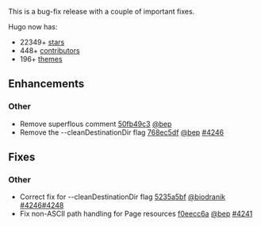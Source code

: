

This is a bug-fix release with a couple of important fixes.


Hugo now has:

* 22349+ [stars](https://github.com/gohugoio/hugo/stargazers)
* 448+ [contributors](https://github.com/gohugoio/hugo/graphs/contributors)
* 196+ [themes](http://themes.gohugo.io/)

## Enhancements

### Other

* Remove superflous comment [50fb49c3](https://github.com/gohugoio/hugo/commit/50fb49c3d979b1e590d1e4f49258506f447e3318) [@bep](https://github.com/bep) 
* Remove the --cleanDestinationDir flag [768ec5df](https://github.com/gohugoio/hugo/commit/768ec5df9fa8f91610ee80a9e6194f94a7dbe117) [@bep](https://github.com/bep) [#4246](https://github.com/gohugoio/hugo/issues/4246)

## Fixes

### Other

* Correct fix for --cleanDestinationDir flag [5235a5bf](https://github.com/gohugoio/hugo/commit/5235a5bf5ef44b3789341e1d25b681a7bb14771a) [@biodranik](https://github.com/biodranik) [#4246](https://github.com/gohugoio/hugo/issues/4246)[#4248](https://github.com/gohugoio/hugo/issues/4248)
* Fix non-ASCII path handling for Page resources [f0eecc6a](https://github.com/gohugoio/hugo/commit/f0eecc6a4f541838e9930c98bc982546f65c7a4f) [@bep](https://github.com/bep) [#4241](https://github.com/gohugoio/hugo/issues/4241)





